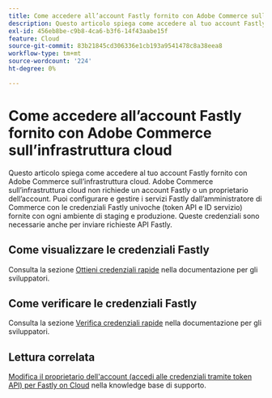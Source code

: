 ```yaml
---
title: Come accedere all’account Fastly fornito con Adobe Commerce sull’infrastruttura cloud
description: Questo articolo spiega come accedere al tuo account Fastly fornito con Adobe Commerce sull’infrastruttura cloud. Adobe Commerce sull’infrastruttura cloud non richiede un account Fastly o un proprietario dell’account. Puoi configurare e gestire i servizi Fastly dall’amministratore di Commerce con le credenziali Fastly univoche (token API e ID servizio) fornite con ogni ambiente di staging e produzione. Queste credenziali sono necessarie anche per inviare richieste API Fastly.
exl-id: 456eb8be-c9b8-4ca6-b3f6-14f43aabe15f
feature: Cloud
source-git-commit: 83b21845cd306336e1cb193a9541478c8a38eea8
workflow-type: tm+mt
source-wordcount: '224'
ht-degree: 0%

---
```


# Come accedere all’account Fastly fornito con Adobe Commerce sull’infrastruttura cloud

Questo articolo spiega come accedere al tuo account Fastly fornito con Adobe Commerce sull’infrastruttura cloud. Adobe Commerce sull’infrastruttura cloud non richiede un account Fastly o un proprietario dell’account. Puoi configurare e gestire i servizi Fastly dall’amministratore di Commerce con le credenziali Fastly univoche (token API e ID servizio) fornite con ogni ambiente di staging e produzione. Queste credenziali sono necessarie anche per inviare richieste API Fastly.

## Come visualizzare le credenziali Fastly

Consulta la sezione [Ottieni credenziali rapide](https://devdocs.magento.com/cloud/cdn/configure-fastly.html#cloud-fastly-creds) nella documentazione per gli sviluppatori.

## Come verificare le credenziali Fastly

Consulta la sezione [Verifica credenziali rapide](https://devdocs.magento.com/cloud/cdn/configure-fastly.html#test-the-fastly-credentials) nella documentazione per gli sviluppatori.

## Lettura correlata

[Modifica il proprietario dell&#39;account (accedi alle credenziali tramite token API) per Fastly on Cloud](/help/how-to/general/change-account-owner-access-credentials-via-api-tokens-for-fastly-on-cloud.md) nella knowledge base di supporto.
